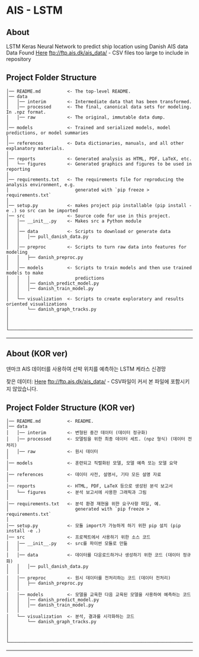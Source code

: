 # AIS - LSTM

About
------------
LSTM Keras Neural Network to predict ship location using Danish AIS data  
Data Found [Here](ftp://ftp.ais.dk/ais_data/) ftp://ftp.ais.dk/ais_data/ - CSV files too large to include in repository 


Project Folder Structure
------------

    │── README.md          <- The top-level README.
    │── data
    │   │── interim        <- Intermediate data that has been transformed.
    │   │── processed      <- The final, canonical data sets for modeling. In .npz format.
    │   │── raw            <- The original, immutable data dump.
    │
    │── models             <- Trained and serialized models, model predictions, or model summaries
    │
    │── references         <- Data dictionaries, manuals, and all other explanatory materials.
    │
    │── reports            <- Generated analysis as HTML, PDF, LaTeX, etc.
    │   └── figures        <- Generated graphics and figures to be used in reporting
    │
    │── requirements.txt   <- The requirements file for reproducing the analysis environment, e.g.
    │                         generated with `pip freeze > requirements.txt`
    │
    │── setup.py           <- makes project pip installable (pip install -e .) so src can be imported
    │── src                <- Source code for use in this project.
    │   │── __init__.py    <- Makes src a Python module
    │   │
    │   │── data           <- Scripts to download or generate data
    │   │   │── pull_danish_data.py
    │   │
    │   │── preproc		   <- Scripts to turn raw data into features for modeling
    │   │   ├── danish_preproc.py
    │   │
    │   │── models         <- Scripts to train models and then use trained models to make
    │   │   │                 predictions
    │   │   │── danish_predict_model.py
    │   │   │── danish_train_model.py
    │   │
    │   └── visualization  <- Scripts to create exploratory and results oriented visualizations
    │       └── danish_graph_tracks.py
    │
	│
	│
	└────────────────────────────────────────────────────────────────────────────────────────────────────
--------

About (KOR ver)
------------
덴마크 AIS 데이터를 사용하여 선박 위치를 예측하는 LSTM 케라스 신경망

찾은 데이터: [Here](ftp://ftp.ais.dk/ais_data/) ftp://ftp.ais.dk/ais_data/ - CSV파일이 커서 본 파일에 포함시키지 않았습니다.

Project Folder Structure (KOR ver)
------------

    │── README.md          <- README.
    │── data
    │   │── interim        <- 변형된 중간 데이터 (데이터 정규화)
    │   │── processed      <- 모델링을 위한 최종 데이터 세트. (npz 형식) (데이터 전처리) 
    │   │── raw            <- 원시 데이터
    │
    │── models             <- 훈련되고 직렬화된 모델, 모델 예측 또는 모델 요약
    │
    │── references         <- 데이터 사전, 설명서, 기타 모든 설명 자료
    │
    │── reports            <- HTML, PDF, LaTeX 등으로 생성된 분석 보고서
    │   └── figures        <- 분석 보고서에 사용한 그래픽과 그림 
    │
    │── requirements.txt   <- 분석 환경 재현을 위한 요구사항 파일, 예.
    │                         generated with `pip freeze > requirements.txt`
    │
    │── setup.py           <- 모듈 import가 가능하게 하기 위한 pip 설치 (pip install -e .)
    │── src                <- 프로젝트에서 사용하기 위한 소스 코드
    │   │── __init__.py    <- src를 파이썬 모듈로 만듦
    │   │
    │   │── data           <- 데이터를 다운로드하거나 생성하기 위한 코드 (데이터 정규화)
    │   │   │── pull_danish_data.py
    │   │
    │   │── preproc		   <- 원시 데이터를 전처리하는 코드 (데이터 전처리)
    │   │   ├── danish_preproc.py
    │   │
    │   │── models         <- 모델을 교육한 다음 교육된 모델을 사용하여 예측하는 코드
    │   │   │── danish_predict_model.py
    │   │   │── danish_train_model.py
    │   │
    │   └── visualization  <- 분석, 결과를 시각화하는 코드
    │       └── danish_graph_tracks.py
    │
	│
	│
	└────────────────────────────────────────────────────────────────────────────────────────────────────
--------
